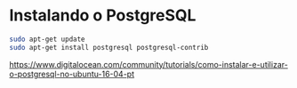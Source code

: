 # Instalando o PostgreSQL

```bash
sudo apt-get update
sudo apt-get install postgresql postgresql-contrib
```

https://www.digitalocean.com/community/tutorials/como-instalar-e-utilizar-o-postgresql-no-ubuntu-16-04-pt



